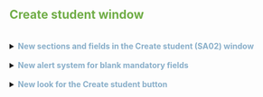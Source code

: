 ## <span style="color:#70ad47">Create student window</span>

<br>
<details>
<summary><span style="color:#88AEC9"><b>New sections and fields in the Create student (SA02) window</b></span></summary>
<br>

<p> &nbsp;&nbsp;<font size="2"> <i> <b>Benefit:</b> Improved student profile with new fields available organised in sections </i> </font> </p>
<br>
<p>
<dl>
<li> General information:</li>
    <dd>- <i> First name </i> </dd>
    <dd>- <i> Last name </i> </dd>
    <dd>- <i> Date of birth </i> </dd>
<li>Contact Details:</li>
    <dd>- <i> Email </i> </dd>
    <dd>- <i> Phone </i> </dd>
    <dd>- <i> City </i> – new field </dd>
    <dd>- <i> Country </i> </dd>
<li>Professional data:</li>
    <dd>- <i> Courses </i> </dd>
    <dd>- <i> Languages </i> – new field </dd>
    <dd>- <i> Work location </i> – new field </dd>
    <dd>- <i> Programming languages </i> – new field </dd>
</dl>
</p>
 <blockquote> Note: All fields are mandatory except the <i>Programming languages</i> field that will only be mandatory when a related course is selected.</blockquote> 
</details>

<br>
<details>
<summary><span style="color:#88AEC9"><b>New alert system for blank mandatory fields</b></span></summary>
<br>

<p>&nbsp;&nbsp;<font size="2"> <i> <b> Benefit </b>: The user's experience will be more fluid when creating a new student.</i> </font> </p>
<br>

<p>&nbsp;&nbsp;Before, when you left mandatory fields blank, error messages displayed one by one. Now, if you leave more than one mandatory field blank, error messages display at the same time.</p>

</details>

<br>
<details>
<summary><span style="color:#88AEC9"><b>New look for the Create student button</b></span></summary>
<br>

<p>&nbsp;&nbsp;<font size="2"> <i> <b> Benefit </b>: The **Create student** button is now more visible and intuitive.</i> </font></p>
<br>

<p>&nbsp;&nbsp;The <b> Create student </b> button's look, in the <b> Main (SA01) </b> window, has been updated to be more accessible.</p>

</details>
